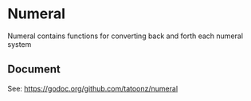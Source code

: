# Numeral

Numeral contains functions for converting back and forth each numeral system

## Document

See: <https://godoc.org/github.com/tatoonz/numeral>
